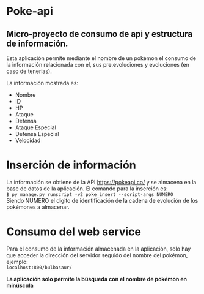 # Poke-api
## Micro-proyecto de consumo de api y estructura de información.

Esta aplicación permite mediante el nombre de un pokémon el consumo de la información relacionada con el, sus pre.evoluciones y evoluciones (en caso de tenerlas).

La información mostrada es:

- Nombre
- ID
- HP
- Ataque
- Defensa
- Ataque Especial
- Defensa Especial
- Velocidad

Inserción de información
========================
La información se obtiene de la API https://pokeapi.co/ y se almacena en la base de datos de la aplicación. El comando para la inserción es:  
    ```$ py manage.py runscript -v2 poke_insert --script-args NUMERO```  
Siendo NUMERO el digito de identificación de la cadena de evolución de los pokémones a almacenar.  

Consumo del web service
=======================
Para el consumo de la información almacenada en la aplicación, solo hay que acceder la dirección del servidor seguido del nombre del pokémon, ejemplo:  
    ```localhost:800/bulbasaur/```  
    
__La aplicación solo permite la búsqueda con el nombre de pokémon en minúscula__
